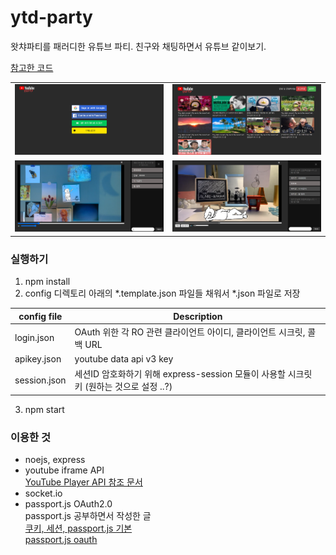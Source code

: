# ytd-party
왓챠파티를 패러디한 유튜브 파티. 친구와 채팅하면서 유튜브 같이보기.

[참고한 코드](https://github.com/aayush1408/Socket-Player)

|    |   |
|-------------|-------------|
| ![로그인화면](https://github.com/jjyoummmin/ytd-party/blob/main/%EB%8D%B0%EB%AA%A8%EC%98%81%EC%83%81/1.PNG)  |![홈화면](https://github.com/jjyoummmin/ytd-party/blob/main/%EB%8D%B0%EB%AA%A8%EC%98%81%EC%83%81/2.PNG)|
|![게스트채팅화면](https://github.com/jjyoummmin/ytd-party/blob/main/%EB%8D%B0%EB%AA%A8%EC%98%81%EC%83%81/3.PNG)|![호스트채팅화면](https://github.com/jjyoummmin/ytd-party/blob/main/%EB%8D%B0%EB%AA%A8%EC%98%81%EC%83%81/4.PNG)|



### 실행하기

1. npm install
2. config 디렉토리 아래의 *.template.json 파일들 채워서 *.json 파일로 저장

| config file | Description |
| --- | --- |
| login.json | OAuth 위한 각 RO 관련 클라이언트 아이디, 클라이언트 시크릿, 콜백 URL |
| apikey.json | youtube data api v3 key |
| session.json | 세션ID 암호화하기 위해 express-session 모듈이 사용할 시크릿 키 (원하는 것으로 설정 ..?) |

3. npm start

### 이용한 것

- noejs, express
- youtube iframe API  
[YouTube Player API 참조 문서](https://developers.google.com/youtube/iframe_api_reference)
- socket.io
- passport.js OAuth2.0  
passport.js 공부하면서 작성한 글     
[쿠키, 세션, passport.js 기본](https://pinball1973.tistory.com/33)  
[passport.js oauth](https://pinball1973.tistory.com/34)



